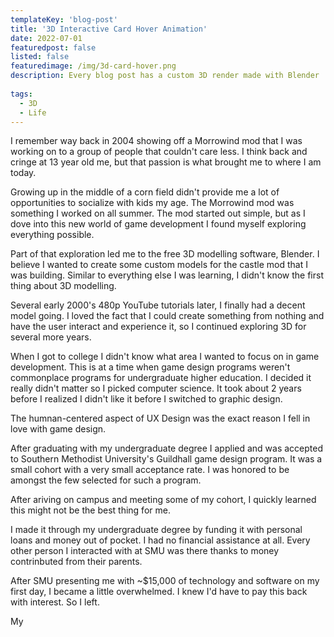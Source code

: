 ```yaml
---
templateKey: 'blog-post'
title: '3D Interactive Card Hover Animation'
date: 2022-07-01
featuredpost: false
listed: false
featuredimage: /img/3d-card-hover.png
description: Every blog post has a custom 3D render made with Blender
  
tags:
  - 3D
  - Life
---
```


I remember way back in 2004 showing off a Morrowind mod that I was working on to a group of people that couldn't care less. I think back and cringe at 13 year old me, but that passion is what brought me to where I am today.

Growing up in the middle of a corn field didn't provide me a lot of opportunities to socialize with kids my age. The Morrowind mod was something I worked on all summer. The mod started out simple, but as I dove into this new world of game development I found myself exploring everything possible.

Part of that exploration led me to the free 3D modelling software, Blender. I believe I wanted to create some custom models for the castle mod that I was building. Similar to everything else I was learning, I didn't know the first thing about 3D modelling.

Several early 2000's 480p YouTube tutorials later, I finally had a decent model going. I loved the fact that I could create something from nothing and have the user interact and experience it, so I continued exploring 3D for several more years.

When I got to college I didn't know what area I wanted to focus on in game development. This is at a time when game design programs weren't commonplace programs for undergraduate higher education. I decided it really didn't matter so I picked computer science. It took about 2 years before I realized I didn't like it before I switched to graphic design. 

The humnan-centered aspect of UX Design was the exact reason I fell in love with game design. 

After graduating with my undergraduate degree I applied and was accepted to Southern Methodist University's Guildhall game design program. It was a small cohort with a very small acceptance rate. I was honored to be amongst the few selected for such a program.

After ariving on campus and meeting some of my cohort, I quickly learned this might not be the best thing for me. 

I made it through my undergraduate degree by funding it with personal loans and money out of pocket. I had no financial assistance at all. Every other person I interacted with at SMU was there thanks to money contrinbuted from their parents.

After SMU presenting me with ~$15,000 of technology and software on my first day, I became a little overwhelmed. I knew I'd have to pay this back with interest. So I left.

My 